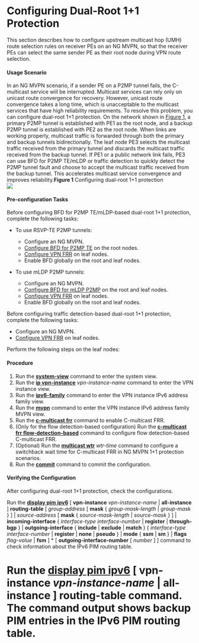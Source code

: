 Configuring Dual-Root 1+1 Protection
====================================

This section describes how to configure upstream multicast hop (UMH) route selection rules on receiver PEs on an NG MVPN, so that the receiver PEs can select the same sender PE as their root node during VPN route selection.

#### Usage Scenario

In an NG MVPN scenario, if a sender PE on a P2MP tunnel fails, the C-multicast service will be interrupted. Multicast services can rely only on unicast route convergence for recovery. However, unicast route convergence takes a long time, which is unacceptable to the multicast services that have high reliability requirements. To resolve this problem, you can configure dual-root 1+1 protection. On the network shown in [Figure 1](#EN-US_TASK_0314877576__fig_dc_vrp_cfg_ngmvpn_001501), a primary P2MP tunnel is established with PE1 as the root node, and a backup P2MP tunnel is established with PE2 as the root node. When links are working properly, multicast traffic is forwarded through both the primary and backup tunnels bidirectionally. The leaf node PE3 selects the multicast traffic received from the primary tunnel and discards the multicast traffic received from the backup tunnel. If PE1 or a public network link fails, PE3 can use BFD for P2MP TE/mLDP or traffic detection to quickly detect the P2MP tunnel fault and choose to accept the multicast traffic received from the backup tunnel. This accelerates multicast service convergence and improves reliability.**Figure 1** Configuring dual-root 1+1 protection  
![](figure/en-us_image_0315957778.png)


#### Pre-configuration Tasks

Before configuring BFD for P2MP TE/mLDP-based dual-root 1+1 protection, complete the following tasks:

* To use RSVP-TE P2MP tunnels:
  
  + Configure an NG MVPN.
  + [Configure BFD for P2MP TE](dc_vrp_te-p2p_cfg_0198.html) on the root nodes.
  + [Configure VPN FRR](dc_vrp_mpls-l3vpn-v4_cfg_2017.html) on leaf nodes.
  + Enable BFD globally on the root and leaf nodes.
* To use mLDP P2MP tunnels:
  
  + Configure an NG MVPN.
  + [Configure BFD for mLDP P2MP](dc_vrp_ldp-p2p_cfg_0112.html) on the root and leaf nodes.
  + [Configure VPN FRR](dc_vrp_mpls-l3vpn-v4_cfg_2017.html) on leaf nodes.
  + Enable BFD globally on the root and leaf nodes.

Before configuring traffic detection-based dual-root 1+1 protection, complete the following tasks:

* Configure an NG MVPN.
* [Configure VPN FRR](dc_vrp_mpls-l3vpn-v4_cfg_2017.html) on leaf nodes.

Perform the following steps on the leaf nodes:


#### Procedure

1. Run the [**system-view**](cmdqueryname=system-view) command to enter the system view.
2. Run the [**ip vpn-instance**](cmdqueryname=ip+vpn-instance) *vpn-instance-name* command to enter the VPN instance view.
3. Run the [**ipv6-family**](cmdqueryname=ipv6-family) command to enter the VPN instance IPv6 address family view.
4. Run the [**mvpn**](cmdqueryname=mvpn) command to enter the VPN instance IPv6 address family MVPN view.
5. Run the [**c-multicast frr**](cmdqueryname=c-multicast+frr) command to enable C-multicast FRR.
6. (Only for the flow detection-based configuration) Run the [**c-multicast frr flow-detection-based**](cmdqueryname=c-multicast+frr+flow-detection-based) command to configure flow detection-based C-multicast FRR.
7. (Optional) Run the [**multicast wtr**](cmdqueryname=multicast+wtr) *wtr-time* command to configure a switchback wait time for C-multicast FRR in NG MVPN 1+1 protection scenarios.
8. Run the [**commit**](cmdqueryname=commit) command to commit the configuration.

#### Verifying the Configuration

After configuring dual-root 1+1 protection, check the configurations.

Run the [**display pim ipv6**](cmdqueryname=display+pim+ipv6) [ **vpn-instance** *vpn-instance-name* | **all-instance** ] **routing-table** [ *group-address* [ **mask** { *group-mask-length* | *group-mask* } ] | *source-address* [ **mask** { *source-mask-length* | *source-mask* } ] | **incoming-interface** { *interface-type* *interface-number* | **register** | **through-bgp** } | **outgoing-interface** { **include** | **exclude** | **match** } { *interface-type* *interface-number* | **register** | **none** | **pseudo** } | **mode** { **ssm** | **sm** } | **flags** *flag-value* | **fsm** ] \* [ **outgoing-interface-number** [ *number* ] ] command to check information about the IPv6 PIM routing table.

# Run the [**display pim ipv6**](cmdqueryname=display+pim+ipv6) [ **vpn-instance** *vpn-instance-name* | **all-instance** ] **routing-table** command. The command output shows backup PIM entries in the IPv6 PIM routing table.